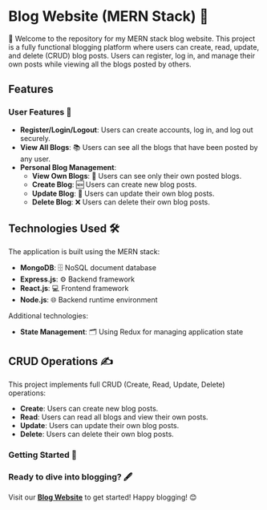 # Blog Website (MERN Stack) 📝

🌟 Welcome to the repository for my MERN stack blog website. This project is a fully functional blogging platform where users can create, read, update, and delete (CRUD) blog posts. Users can register, log in, and manage their own posts while viewing all the blogs posted by others.

## Features

### User Features 👥
- **Register/Login/Logout**: Users can create accounts, log in, and log out securely.
- **View All Blogs**: 📚 Users can see all the blogs that have been posted by any user.
- **Personal Blog Management**:
  - **View Own Blogs**: 👀 Users can see only their own posted blogs.
  - **Create Blog**: 🆕 Users can create new blog posts.
  - **Update Blog**: 🔄 Users can update their own blog posts.
  - **Delete Blog**: ❌ Users can delete their own blog posts.

## Technologies Used 🛠️

The application is built using the MERN stack:
- **MongoDB**: 🗄️ NoSQL document database
- **Express.js**: ⚙️ Backend framework
- **React.js**: 💻 Frontend framework
- **Node.js**: 🌐 Backend runtime environment

 Additional technologies:
- **State Management**: 🗂️ Using Redux for managing application state
## CRUD Operations ✍️

This project implements full CRUD (Create, Read, Update, Delete) operations:
- **Create**: Users can create new blog posts.
- **Read**: Users can read all blogs and view their own posts.
- **Update**: Users can update their own blog posts.
- **Delete**: Users can delete their own blog posts.

### Getting Started 🚀
### Ready to dive into blogging? 🖋️
Visit our **[Blog Website](https://blog-appf.onrender.com)** to get started! Happy blogging! 😊


